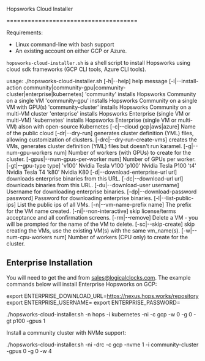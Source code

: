 Hopsworks Cloud Installer

=====================================

Requirements:
  * Linux command-line with bash support
  * An existing account on either GCP or Azure.
  

`hopsworks-cloud-installer.sh` is a shell script to install Hopsworks using cloud sdk frameworks (GCP CLI tools, Azure CLI tools).

usage: ./hopsworks-cloud-installer.sh
 [-h|--help]      help message
 [-i|--install-action community|community-gpu|community-cluster|enterprise|kubernetes]
                 'community' installs Hopsworks Community on a single VM
                 'community-gpu' installs Hopsworks Community on a single VM with GPU(s)
                 'community-cluster' installs Hopsworks Community on a multi-VM cluster
                 'enterprise' installs Hopsworks Enterprise (single VM or multi-VM)
                 'kubernetes' installs Hopsworks Enterprise (single VM or multi-VM) alson with open-source Kubernetes
 [-c|--cloud gcp|aws|azure] Name of the public cloud
 [-dr|--dry-run]  generates cluster definition (YML) files, allowing customization of clusters.
 [-drc|--dry-run-create-vms]  creates the VMs, generates cluster definition (YML) files but doesn't run karamel.
 [-g|--num-gpu-workers num] Number of workers (with GPUs) to create for the cluster.
 [-gpus|--num-gpus-per-worker num] Number of GPUs per worker.
 [-gt|--gpu-type type]
                 'v100' Nvidia Tesla V100
                 'p100' Nvidia Tesla P100
                 't4' Nvidia Tesla T4
                 'k80' Nvidia K80
 [-d|--download-enterprise-url url] downloads enterprise binaries from this URL.
 [-dc|--download-url url] downloads binaries from this URL.
 [-du|--download-user username] Username for downloading enterprise binaries.
 [-dp|--download-password password] Password for downloading enterprise binaries.
 [-l|--list-public-ips] List the public ips of all VMs.
 [-n|--vm-name-prefix name] The prefix for the VM name created.
 [-ni|--non-interactive] skip license/terms acceptance and all confirmation screens.
 [-rm|--remove] Delete a VM - you will be prompted for the name of the VM to delete.
 [-sc|--skip-create] skip creating the VMs, use the existing VM(s) with the same vm_name(s).
 [-w|--num-cpu-workers num] Number of workers (CPU only) to create for the cluster.

Enterprise Installation
----------------------------------

You will need to get the <username> and <password> from sales@logicalclocks.com.
The example commands below will install Enterprise Hopsworks on GCP:

export ENTERPRISE_DOWNLOAD_URL=https://nexus.hops.works/repository
export ENTERPRISE_USERNAME=<username>
export ENTERPRISE_PASSWORD=<password>


./hopsworks-cloud-installer.sh -n hops -i kubernetes -ni -c gcp -w 0 -g 0 -gt p100 -gpus 1


Install a community cluster with NVMe support:

./hopsworks-cloud-installer.sh -ni -drc -c gcp -nvme 1 -i community-cluster -gpus 0 -g 0 -w 4